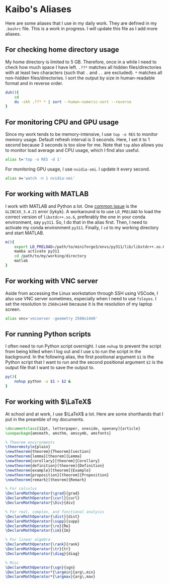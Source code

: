 # Kaibo's Aliases
Here are some aliases that I use in my daily work. They are defined in my `.bashrc` file. This is a work in progress. I will update this file as I add more aliases.

## For checking home directory usage
My home directory is limited to 5 GB. Therefore, once in a while I need to check how much space I have left. `.??*` matches all hidden files/directories with at least two characters (such that `.` and `..` are excluded). `*` matches all non-hidden files/directories. I sort the output by size in human-readable format and in reverse order.

```bash
duh(){
    cd
    du -skh .??* * | sort --human-numeric-sort --reverse
}
```

## For monitoring CPU and GPU usage
Since my work tends to be memory-intensive, I use `top -o RES` to monitor memory usage. Default refresh interval is 3 seconds. Here, I set it to 1 second because 3 seconds is too slow for me. Note that `top` also allows you to monitor load average and CPU usage, which I find also useful.

```bash
alias t='top -o RES -d 1'
```

For monitoring GPU usage, I use `nvidia-smi`. I update it every second.

```bash
alias n='watch -n 1 nvidia-smi'
```

## For working with MATLAB
I work with MATLAB and Python a lot. One [common issue](https://www.mathworks.com/matlabcentral/answers/329796-issue-with-libstdc-so-6) is the `GLIBCXX_3.4.21` error (iykyk). A workaround is to use `LD_PRELOAD` to load the correct version of `libstdc++.so.6`, preferably the one in your conda environment, say `py311`. So, I do that in the alias first. Then, I need to activate my conda environment `py311`. Finally, I `cd` to my working directory and start MATLAB.

```bash
m(){
    export LD_PRELOAD=/path/to/miniforge3/envs/py311/lib/libstdc++.so.6
    mamba activate py311
    cd /path/to/my/working/directory
    matlab
}
```

## For working with VNC server
Aside from accessing the Linux workstation through SSH using VSCode, I also use VNC server sometimes, especially when I need to use `fsleyes`. I set the resolution to `2560x1440` because it is the resolution of my laptop screen. 

```bash
alias vnc='vncserver -geometry 2560x1440'
```

## For running Python scripts
I often need to run Python script overnight. I use `nohup` to prevent the script from being killed when I log out and I use `&` to run the script in the background. In the following alias, the first positional argument `$1` is the Python script that I want to run and the second positional argument `$2` is the output file that I want to save the output to. 

```bash
py(){
    nohup python -u $1 > $2 &
}
```

## For working with $\LaTeX$

At school and at work, I use $\LaTeX$ a lot. Here are some shorthands that I put in the preamble of my documents.

```latex
\documentclass[12pt, letterpaper, oneside, openany]{article}
\usepackage{amsmath, amsthm, amssymb, amsfonts}

% Theorem environments
\theoremstyle{plain}
\newtheorem{theorem}{Theorem}[section]
\newtheorem{lemma}[theorem]{Lemma}
\newtheorem{corollary}[theorem]{Corollary}
\newtheorem{definition}[theorem]{Definition}
\newtheorem{example}[theorem]{Example}
\newtheorem{proposition}[theorem]{Proposition}
\newtheorem{remark}[theorem]{Remark}

% For calculus
\DeclareMathOperator{\grad}{grad}
\DeclareMathOperator{\curl}{curl}
\DeclareMathOperator{\Div}{div}

% For real, complex, and functional analysis
\DeclareMathOperator{\dist}{dist}
\DeclareMathOperator{\supp}{supp}
\DeclareMathOperator{\re}{Re}
\DeclareMathOperator{\im}{Im}

% For linear algebra
\DeclareMathOperator{\rank}{rank}
\DeclareMathOperator{\tr}{tr}
\DeclareMathOperator{\diag}{diag}

% Misc
\DeclareMathOperator{\sgn}{sgn}
\DeclareMathOperator*{\argmin}{arg\,min}
\DeclareMathOperator*{\argmax}{arg\,max}
```
